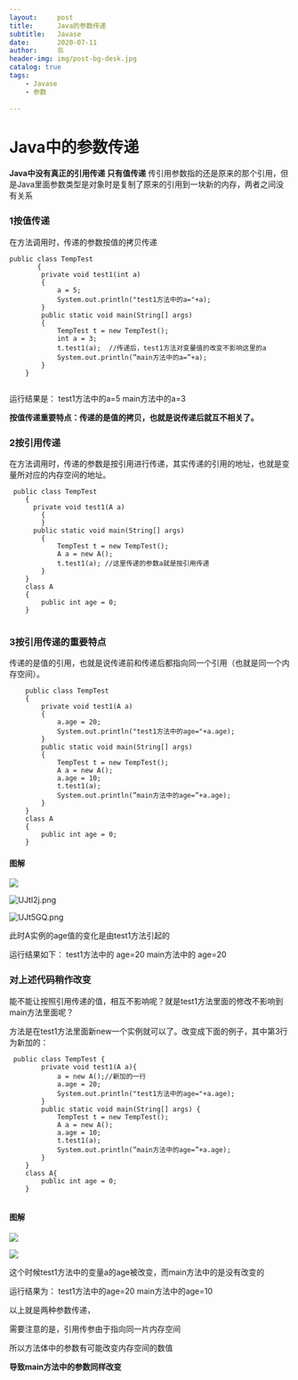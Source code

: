 ```yaml
---
layout:     post                   
title:      Java的参数传递              
subtitle:   Javase
date:       2020-07-11             
author:     丠                 
header-img: img/post-bg-desk.jpg    
catalog: true                       
tags:                             
    - Javase
    - 参数
    
---
```


# Java中的参数传递

**Java中没有真正的引用传递 只有值传递**
传引用参数指的还是原来的那个引用，但是Java里面参数类型是对象时是复制了原来的引用到一块新的内存，两者之间没有关系

### 1按值传递

在方法调用时，传递的参数按值的拷贝传递
```
public class TempTest 
       {
        private void test1(int a)
        {
            a = 5;
            System.out.println("test1方法中的a="+a);
        }
        public static void main(String[] args) 
        {
            TempTest t = new TempTest();
            int a = 3;
            t.test1(a);  //传递后，test1方法对变量值的改变不影响这里的a
            System.out.println(”main方法中的a=”+a);
        }
    }


```
运行结果是： 
test1方法中的a=5 
main方法中的a=3 

**按值传递重要特点：传递的是值的拷贝，也就是说传递后就互不相关了。**

### 2按引用传递

在方法调用时，传递的参数是按引用进行传递，其实传递的引用的地址，也就是变量所对应的内存空间的地址。

```
 public class TempTest 
    {
      private void test1(A a)
        {
        }
      public static void main(String[] args) 
        {
            TempTest t = new TempTest();
            A a = new A();
            t.test1(a); //这里传递的参数a就是按引用传递
        }
    }
    class A
    {
        public int age = 0;
    }


```

### 3按引用传递的重要特点
传递的是值的引用，也就是说传递前和传递后都指向同一个引用（也就是同一个内存空间）。

```
    public class TempTest 
    {
        private void test1(A a)
        {
            a.age = 20;
            System.out.println("test1方法中的age="+a.age);
        }
        public static void main(String[] args) 
        {
            TempTest t = new TempTest();
            A a = new A();
            a.age = 10;
            t.test1(a);
            System.out.println(”main方法中的age=”+a.age);
        }
    }
    class A
    {
        public int age = 0;
    }

```

#### 图解

![](https://s1.ax1x.com/2020/07/13/UJt4Pg.png)

![UJtI2j.png](https://s1.ax1x.com/2020/07/13/UJtI2j.png)

![UJt5GQ.png](https://s1.ax1x.com/2020/07/13/UJt5GQ.png)


此时A实例的age值的变化是由test1方法引起的

运行结果如下： 
test1方法中的  age=20 
main方法中的   age=20 

### 对上述代码稍作改变

能不能让按照引用传递的值，相互不影响呢？就是test1方法里面的修改不影响到main方法里面呢？

方法是在test1方法里面新new一个实例就可以了。改变成下面的例子，其中第3行为新加的：

```
 public class TempTest {
        private void test1(A a){
            a = new A();//新加的一行
            a.age = 20;
            System.out.println("test1方法中的age="+a.age);
        }
        public static void main(String[] args) {
            TempTest t = new TempTest();
            A a = new A();
            a.age = 10;
            t.test1(a);
            System.out.println(”main方法中的age=”+a.age);
        }
    }
    class A{
        public int age = 0;
    }


```

#### 图解


![](https://imgchr.com/i/UJNleP)

![](https://imgchr.com/i/UJN1df)



这个时候test1方法中的变量a的age被改变，而main方法中的是没有改变的

运行结果为： 
test1方法中的age=20 
main方法中的age=10 

以上就是两种参数传递，

需要注意的是，引用传参由于指向同一片内存空间

所以方法体中的参数有可能改变内存空间的数值

**导致main方法中的参数同样改变**








